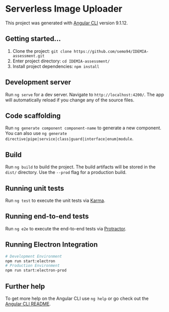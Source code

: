 # Serverless Image Uploader

This project was generated with [Angular CLI](https://github.com/angular/angular-cli) version 9.1.12.

## Getting started...

1) Clone the project:
`git clone https://github.com/semo94/IDEMIA-assessment.git`
2) Enter project directory:
`cd IDEMIA-assessment/`
3) Install project dependencies:
`npm install`

## Development server

Run `ng serve` for a dev server. Navigate to `http://localhost:4200/`. The app will automatically reload if you change any of the source files.

## Code scaffolding

Run `ng generate component component-name` to generate a new component. You can also use `ng generate directive|pipe|service|class|guard|interface|enum|module`.

## Build

Run `ng build` to build the project. The build artifacts will be stored in the `dist/` directory. Use the `--prod` flag for a production build.

## Running unit tests

Run `ng test` to execute the unit tests via [Karma](https://karma-runner.github.io).

## Running end-to-end tests

Run `ng e2e` to execute the end-to-end tests via [Protractor](http://www.protractortest.org/).

## Running Electron Integration

```bash
# Development Environment
npm run start:electron
# Production Environment
npm run start:electron-prod
```

## Further help

To get more help on the Angular CLI use `ng help` or go check out the [Angular CLI README](https://github.com/angular/angular-cli/blob/master/README.md).
